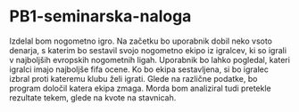 # PB1-seminarska-naloga

Izdelal bom nogometno igro. Na začetku bo uporabnik dobil neko vsoto denarja, s katerim bo sestavil svojo nogometno ekipo iz igralcev, ki so igrali v najboljših evropskih nogometnih ligah. Uporabnik bo lahko pogledal, kateri igralci imajo najboljše fifa ocene. Ko bo ekipa sestavljena, si bo igralec izbral proti kateremu klubu želi igrati. Glede na različne podatke, bo program določil katera ekipa zmaga. Morda bom analiziral tudi pretekle rezultate tekem, glede na kvote na stavnicah.
